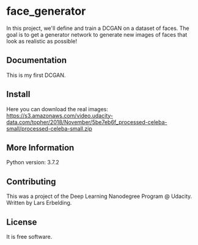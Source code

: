 # face_generator
In this project, we'll define and train a DCGAN on a dataset of faces. The goal is to get a generator network to generate new images of faces that look as realistic as possible!

Documentation
-------------

This is my first DCGAN.

Install
--------

Here you can download the real images: https://s3.amazonaws.com/video.udacity-data.com/topher/2018/November/5be7eb6f_processed-celeba-small/processed-celeba-small.zip

More Information
----------------

Python version: 3.7.2

Contributing
------------

This was a project of the Deep Learning Nanodegree Program @ Udacity.
Written by Lars Erbelding.

License
-------

It is free software.
